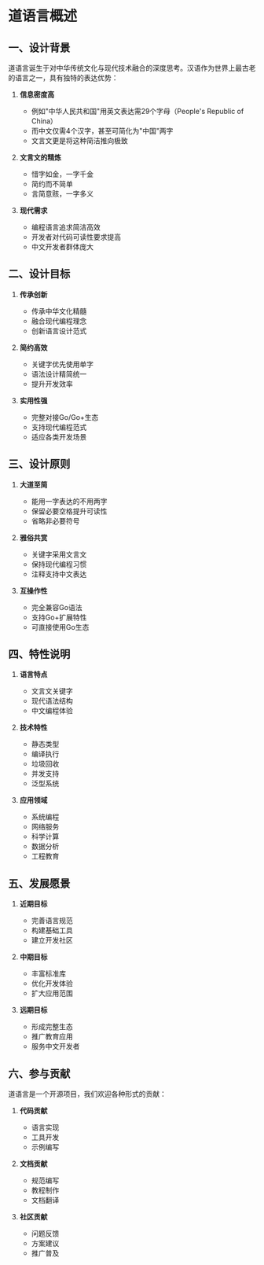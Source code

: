 # 道语言概述

## 一、设计背景

道语言诞生于对中华传统文化与现代技术融合的深度思考。汉语作为世界上最古老的语言之一，具有独特的表达优势：

1. **信息密度高**
   - 例如"中华人民共和国"用英文表达需29个字母（People's Republic of China）
   - 而中文仅需4个汉字，甚至可简化为"中国"两字
   - 文言文更是将这种简洁推向极致

2. **文言文的精炼**
   - 惜字如金，一字千金
   - 简约而不简单
   - 言简意赅，一字多义

3. **现代需求**
   - 编程语言追求简洁高效
   - 开发者对代码可读性要求提高
   - 中文开发者群体庞大

## 二、设计目标

1. **传承创新**
   - 传承中华文化精髓
   - 融合现代编程理念
   - 创新语言设计范式

2. **简约高效**
   - 关键字优先使用单字
   - 语法设计精简统一
   - 提升开发效率

3. **实用性强**
   - 完整对接Go/Go+生态
   - 支持现代编程范式
   - 适应各类开发场景

## 三、设计原则

1. **大道至简**
   - 能用一字表达的不用两字
   - 保留必要空格提升可读性
   - 省略非必要符号

2. **雅俗共赏**
   - 关键字采用文言文
   - 保持现代编程习惯
   - 注释支持中文表达

3. **互操作性**
   - 完全兼容Go语法
   - 支持Go+扩展特性
   - 可直接使用Go生态

## 四、特性说明

1. **语言特点**
   - 文言文关键字
   - 现代语法结构
   - 中文编程体验

2. **技术特性**
   - 静态类型
   - 编译执行
   - 垃圾回收
   - 并发支持
   - 泛型系统

3. **应用领域**
   - 系统编程
   - 网络服务
   - 科学计算
   - 数据分析
   - 工程教育

## 五、发展愿景

1. **近期目标**
   - 完善语言规范
   - 构建基础工具
   - 建立开发社区

2. **中期目标**
   - 丰富标准库
   - 优化开发体验
   - 扩大应用范围

3. **远期目标**
   - 形成完整生态
   - 推广教育应用
   - 服务中文开发者

## 六、参与贡献

道语言是一个开源项目，我们欢迎各种形式的贡献：

1. **代码贡献**
   - 语言实现
   - 工具开发
   - 示例编写

2. **文档贡献**
   - 规范编写
   - 教程制作
   - 文档翻译

3. **社区贡献**
   - 问题反馈
   - 方案建议
   - 推广普及 